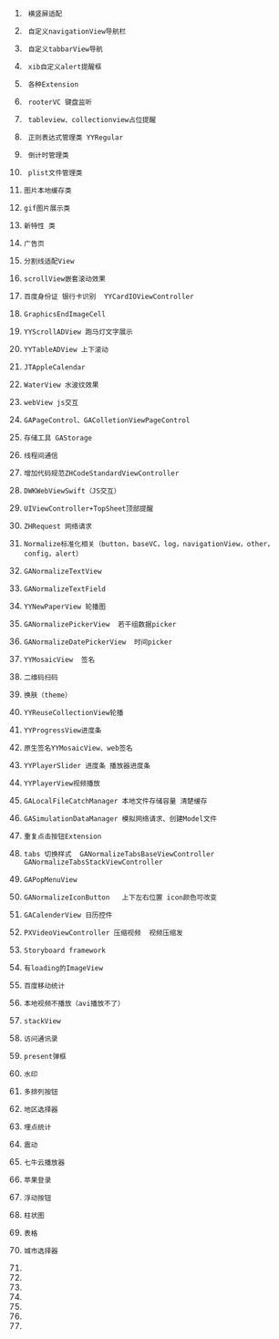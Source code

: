 1.      横竖屏适配
1.      自定义navigationView导航栏
2.      自定义tabbarView导航
3.      xib自定义alert提醒框
4.      各种Extension
5.      rooterVC 键盘监听
6.      tableview、collectionview占位提醒
7.      正则表达式管理类 YYRegular
8.      倒计时管理类
9.      plist文件管理类
10.     图片本地缓存类
11.     gif图片展示类
12.     新特性 类
13.     广告页
14.     分割线适配View
15.     scrollView嵌套滚动效果
16.     百度身份证 银行卡识别  YYCardIOViewController
17.     GraphicsEndImageCell
18.     YYScrollADView 跑马灯文字展示 
19.     YYTableADView 上下滚动
20.     JTAppleCalendar
21.     WaterView 水波纹效果
22.     webView js交互
23.     GAPageControl、GAColletionViewPageControl
24.     存储工具 GAStorage
25.     线程间通信
26.     增加代码规范ZHCodeStandardViewController
27.     DWKWebViewSwift（JS交互）                       
28.     UIViewController+TopSheet顶部提醒
29.     ZHRequest 网络请求
30.     Normalize标准化相关（button，baseVC，log，navigationView，other，config，alert）
31.     GANormalizeTextView
32.     GANormalizeTextField
33.     YYNewPaperView 轮播图
34.     GANormalizePickerView  若干组数据picker
35.     GANormalizeDatePickerView  时间picker
36.     YYMosaicView  签名
37.     二维码扫码
38.     换肤（theme）
39.     YYReuseCollectionView轮播
40.     YYProgressView进度条
41.     原生签名YYMosaicView、web签名
42.     YYPlayerSlider 进度条 播放器进度条
43.     YYPlayerView视频播放
44.     GALocalFileCatchManager 本地文件存储容量 清楚缓存
45.     GASimulationDataManager 模拟网络请求、创建Model文件
46.     重复点击按钮Extension
47.     tabs 切换样式  GANormalizeTabsBaseViewController  GANormalizeTabsStackViewController
48.     GAPopMenuView
49.     GANormalizeIconButton   上下左右位置 icon颜色可改变
50.     GACalenderView 日历控件
51.     PXVideoViewController 压缩视频  视频压缩发
52.     Storyboard framework
53.     有loading的ImageView
54.     百度移动统计
55.     本地视频不播放（avi播放不了）
56.     stackView 
57.     访问通讯录
58.     present弹框
59.     水印
60.     多排列按钮
61.     地区选择器
62.     埋点统计
63.     震动
64.     七牛云播放器
65.     苹果登录
66.     浮动按钮
67.     柱状图
68.     表格
69.     城市选择器
70.
71.
72.
73.
74.
75.
76.






